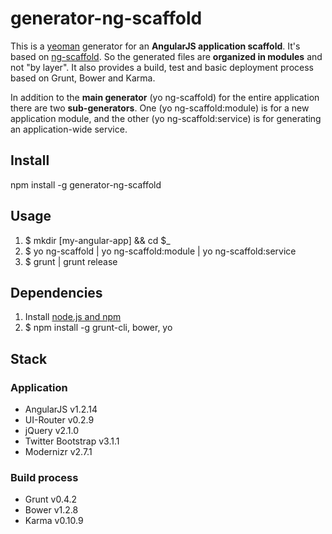 # generator-ng-scaffold

This is a [yeoman](http://yeoman.io) generator for an **AngularJS application scaffold**. It's based on [ng-scaffold](http://github.com/nosch/ng-scaffold). So the generated files are **organized in modules** and not "by layer". It also provides a build, test and basic deployment process based on Grunt, Bower and Karma.

In addition to the **main generator** (yo ng-scaffold) for the entire application there are two **sub-generators**. One (yo ng-scaffold:module) is for a new application module, and the other (yo ng-scaffold:service) is for generating an application-wide service.

## Install

npm install -g generator-ng-scaffold

## Usage

1. $ mkdir [my-angular-app] && cd $_
2. $ yo ng-scaffold | yo ng-scaffold:module | yo ng-scaffold:service
3. $ grunt | grunt release

## Dependencies

1. Install [node.js and npm](http://nodejs.org/download/ "Download node.js")
2. $ npm install -g grunt-cli, bower, yo

## Stack
### Application

- AngularJS v1.2.14
- UI-Router v0.2.9
- jQuery v2.1.0
- Twitter Bootstrap v3.1.1
- Modernizr v2.7.1

### Build process

- Grunt v0.4.2
- Bower v1.2.8
- Karma v0.10.9
